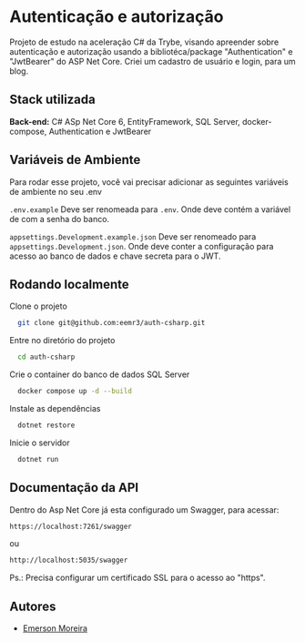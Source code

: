 # Autenticação e autorização

Projeto de estudo na aceleração C# da Trybe, visando apreender sobre autenticação e autorização usando a bibliotéca/package "Authentication" e "JwtBearer" do ASP Net Core.
Criei um cadastro de usuário e login, para um blog.

## Stack utilizada

**Back-end:** C# ASp Net Core 6, EntityFramework, SQL Server, docker-compose, Authentication e JwtBearer

## Variáveis de Ambiente

Para rodar esse projeto, você vai precisar adicionar as seguintes variáveis de ambiente no seu .env

`.env.example`
Deve ser renomeada para `.env`. Onde deve contém a variável de com a senha do banco.

`appsettings.Development.example.json`
Deve ser renomeado para `appsettings.Development.json`. Onde deve conter a configuração para acesso ao banco de dados e chave secreta para o JWT.

## Rodando localmente

Clone o projeto

```bash
  git clone git@github.com:eemr3/auth-csharp.git
```

Entre no diretório do projeto

```bash
  cd auth-csharp
```

Crie o container do banco de dados SQL Server

```bash
  docker compose up -d --build
```

Instale as dependências

```bash
  dotnet restore
```

Inicie o servidor

```bash
  dotnet run
```

## Documentação da API

Dentro do Asp Net Core já esta configurado um Swagger, para acessar:

```bash
https://localhost:7261/swagger
```

ou

```bash
http://localhost:5035/swagger
```

Ps.: Precisa configurar um certificado SSL para o acesso ao "https".

## Autores

- [Emerson Moreira](https://www.github.com/eemr3)
